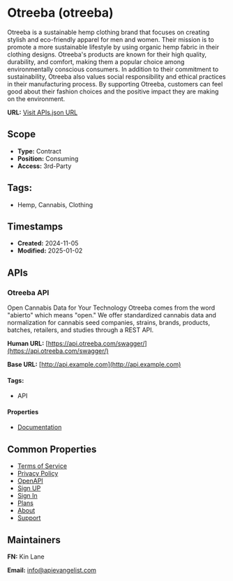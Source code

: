 # Otreeba (otreeba)
Otreeba is a sustainable hemp clothing brand that focuses on creating stylish and eco-friendly apparel for men and women. Their mission is to promote a more sustainable lifestyle by using organic hemp fabric in their clothing designs. Otreeba's products are known for their high quality, durability, and comfort, making them a popular choice among environmentally conscious consumers. In addition to their commitment to sustainability, Otreeba also values social responsibility and ethical practices in their manufacturing process. By supporting Otreeba, customers can feel good about their fashion choices and the positive impact they are making on the environment.

**URL:** [Visit APIs.json URL](https://github.com/api-search/otreeba/apis.yml)

## Scope

- **Type:** Contract 
- **Position:** Consuming 
- **Access:** 3rd-Party 

## Tags:

 - Hemp, Cannabis, Clothing

## Timestamps

- **Created:** 2024-11-05 
- **Modified:** 2025-01-02 

## APIs

### Otreeba API

Open Cannabis Data for Your Technology Otreeba comes from the word
"abierto" which means "open." We offer standardized cannabis data and
normalization for cannabis seed companies, strains, brands, products,
batches, retailers, and studies through a REST API.

**Human URL:** [https://api.otreeba.com/swagger/](https://api.otreeba.com/swagger/)

**Base URL:** [http://api.example.com](http://api.example.com)


#### Tags:

 - API

#### Properties

- [Documentation](https://api.otreeba.com/swagger/)

## Common Properties

- [Terms of Service](https://otreeba.com/terms/)
- [Privacy Policy](https://otreeba.com/privacy-policy)
- [OpenAPI](https://api.otreeba.com/v1/swagger.json)
- [Sign UP](https://otreeba.com/user/register)
- [Sign In](https://otreeba.com/user/login)
- [Plans](https://otreeba.com/plans)
- [About](https://otreeba.com/plans#)
- [Support](https://otreeba.zendesk.com/)

## Maintainers

**FN:** Kin Lane

**Email:** info@apievangelist.com

